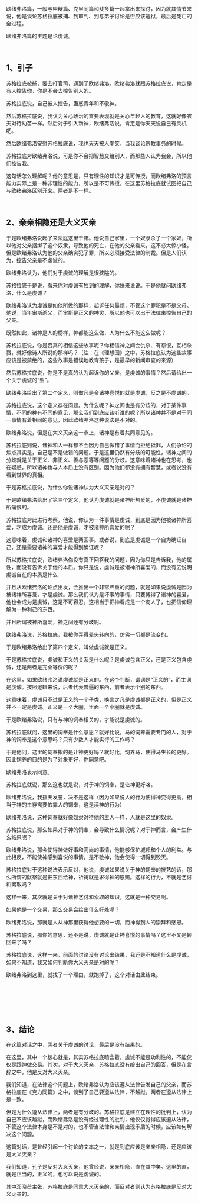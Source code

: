 <p>欧绪弗洛篇，一般与申辩篇、克里同篇和斐多篇一起拿出来探讨，因为就其情节来说，他是谈论苏格拉底被捕、到审判、到与弟子讨论是否应该逃狱，最后是死亡的全过程。</p><p>欧绪弗洛篇的主题是论虔诚。</p><p><br></p><h2>1、引子</h2><p>苏格拉底被捕，要去打官司，遇到了欧绪弗洛。欧绪弗洛就跟苏格拉底说，肯定是有人控告你，你是不会去控告别人的。</p><p>苏格拉底说，自己被人控告，蛊惑青年和不敬神。</p><p>然后苏格拉底说，我认为关心政治的首要表现就是关心年轻人的教育，这就好像农夫对待幼苗一样。然后对于引入新神，欧绪弗洛说，肯定是你天天说自己有灵机吧。</p><p>然后欧绪弗洛安慰苏格拉底说，我也天天被人嘲笑，当我谈论宗教事务的时候。</p><p>苏格拉底对欧绪弗洛说，可是你不会把智慧交给别人，而那些人认为我会，所以他们控告我。</p><p>这句话怎么理解呢？他的意思是，只有理性的知识才是可传授，而欧绪弗洛的预言能力实际上是一种非理性的能力，所以是不可传授，在这里苏格拉底就试图把自己与欧绪弗洛区别开来。两者是不一样。</p><p><br></p><h2>2、亲亲相隐还是大义灭亲</h2><p>于是欧绪弗洛说起了来法庭这里干嘛。他说自己家里，一个奴隶杀了一个家奴，所以他对父亲捆绑了这个奴隶，导致他的死亡，在他的父亲看来，这不必大惊小怪。但是欧绪弗洛认为他的父亲确实犯了罪，所以必须接受法律的制裁。但是人们认为，控告父亲是不虔诚的。</p><p>欧绪弗洛认为，他们对于虔诚的理解是很狭隘的。</p><p>苏格拉底于是说，看来你对虔诚有独到的理解，你快来说说。于是他就问欧绪弗洛，什么是虔诚？</p><p>欧绪弗洛认为虔诚是如他所做的那样，起诉任何最烦，不管这个罪犯是不是父母。他说，当年宙斯杀父，而宙斯是正义的神灵，所以他也可以出于法律来控告自己的父亲。</p><p>既然如此，诸神是人的榜样，神都能这么做，人为什么不能这么做呢？</p><p>苏格拉底说，你是否真的相信这些故事呢？你相信神之间会仇杀、有怨恨，互相杀戮，就好像诗人所说的那样吗？（注：在《理想国》之中，苏格拉底认为这些故事应该是被禁绝的，这些故事是错误地教育孩子，是最早的新闻审查的来源）</p><p>然后苏格拉底说，你是不是真的认为起诉你的父亲，是虔诚的事情？然后请给出一个关于虔诚的“型”。</p><p>欧绪弗洛给出了第二个定义，叫做凡是令诸神喜悦的就是虔诚，反之是不虔诚的。</p><p>苏格拉底说，这个定义存在问题。为什么呢？神之间也是有分歧的，对于某件事情，不同的神有不同的意见，那么我们到底应该听谁的呢？所以诸神并不是对于同一事情有着相同的意见，因此欧绪弗洛这种说法是不对的。</p><p>欧绪弗洛说，但是在大义灭亲这一点上，诸神是有着共同意见的。</p><p>苏格拉底则说，诸神和人一样都不会因为自己做错了事情而拒绝抵罪，人们争论的焦点其实是，自己是不是做错的问题。于是这里仍然有分歧的可能性，诸神之间的分歧就是关于正义、非正义、善与恶等等问题的分歧。这意味着诸神也在思考，也在疑惑，所以诸神也与人本质上没有区别。因为他们都没有拥有智慧，或者说没有看到世界的真相。</p><p>于是苏格拉底说，为什么你说诸神认为大义灭亲是对的？</p><p>于是欧绪弗洛给出了第三个定义，他认为虔诚就是诸神所热爱的，不虔诚就是诸神所痛恨的。</p><p>苏格拉底对此进行考察，他说，你认为一件事情是虔诚，到底是因为他被诸神所喜爱，才成为虔诚。还是他是虔诚，才被诸神所喜爱的呢？</p><p>这意味着，虔诚和诸神的喜爱是两回事。或者说，到底是虔诚是一个自为确证自己，还是需要诸神的喜爱才能得到确证呢？</p><p>所以苏格拉底说，欧绪弗洛你没有真正回答我的问题，因为你只是告诉我，他的属性，而没有告诉关于他的本质。你只是说，虔诚是被诸神所喜爱的，而没有去说明虔诚自在的本质是什么</p><p>并且从欧绪弗洛的论点出发，会推出一个非常严重的问题，就是如果说虔诚是因为被诸神所喜爱，才是虔诚。那么我们认为是坏事的事情，只要博得了诸神的喜爱，他也会成为是虔诚，这是不可容忍。这相当于把神看成是一个商人了，也把信仰理解为一种利己的东西。</p><p>并且所谓被神所喜爱，神之间还有分歧呢。</p><p>欧绪弗洛说，苏格拉底，我被你弄得晕头转向的，仿佛一切都是流变的。</p><p>于是欧绪弗洛给出了第四个定义，叫做虔诚就是正义。</p><p>于是苏格拉底说，虔诚和正义的关系是什么呢？是虔诚包含正义，还是正义包含虔诚，还是两者是完全等价的呢？</p><p>在这里，如果欧绪弗洛说虔诚就是正义的。在这个判断，谓词是“正义的”，而主词是虔诚。按照逻辑来说，后者代表普遍的东西，前者表示个别的东西。</p><p>这意味着，虔诚只不过是正义的一个子类，换言之凡是虔诚都是正义的，但是正义并不一定是虔诚。正义是一个大圈，里面一个小圈就是虔诚。</p><p>于是欧绪弗洛说，只有与神的饲奉相关的，才能说是虔诚的。</p><p>苏格拉底就问，这里的饲奉是什么意思？就好比说，马的饲养需要专门的人，对于神的饲奉是这个意思吗？只有少数人才能实行的工作吗？</p><p>于是他问，这里的饲奉指的是让神更好吗？就好比，饲养马，使得马生长的更好。因此饲养的目的是为了对象更好，你同意吧。</p><p>欧绪弗洛表示同意。</p><p>苏格拉底就说，那么这也就是说，对于神的饲奉，是让神更好咯。</p><p>欧绪弗洛说，我指天发誓，决不是这样（因为如果说人的行为使得神变得更高，相当于神的生存需要依靠人的饲奉，这是渎神的行为）</p><p>欧绪弗洛说，这种饲奉就好像奴隶对待他的主人一样，人就是这里的奴隶。</p><p>苏格拉底说，那么如果对于神的饲奉，会导致什么情况呢？对于神而言，会产生什么结果呢？</p><p>欧绪弗洛说，那会使得神做好事和高尚的事情，他能够保护城邦和个人的利益。与此相反，不能使神感到喜悦的事情，是不敬神，他会使得一切得到毁灭。</p><p>苏格拉底对于这种说法表示反对，他说，虔诚如果说关于神的饲奉的技艺的话，那么所谓的献祭就是把东西给神，祈祷就是求得神的恩赐。这样的行为，不就是乞讨和索取吗？</p><p>这样一来，其次就是关于对诸神乞讨和索取的知识，这就是一种交易啊。</p><p>如果他是一个交易，那么交易会给出什么好处呢？</p><p>欧绪弗洛说，那就是人从神那里获得他想要的一切，而神得到人的崇拜和感恩。</p><p>苏格拉底说，那你的意思，还不是说，虔诚就是让神喜悦的事情吗？这里不又是转回来了吗？</p><p>苏格拉底说，这样一来，前面的讨论没有讨论出结果，我还是不知道什么是虔诚，如果不知道，我又如何判断你大义灭亲是对的呢？</p><p>欧绪弗洛到这里，就找了一个理由，就跑掉了，这个对话由此结束。</p><p><br></p><p><br></p><p><br></p><h2>3、结论</h2><p>在这篇对话之中，两者关于虔诚的讨论，最后是没有结果的。</p><p>在这里，其中一个核心就是，其实苏格拉底暗含着，虔诚不能是功利性的，不能仅仅是跟神做交易。其次，对于大义灭亲，苏格拉底没有给出自己的回答，但是在言辞之中，他是反对大义灭亲。</p><p>我们知道，在法律这个问题上，欧绪弗洛认为应该遵从法律告发自己的父亲，而苏格拉底在《克力同篇》之中，谈到了自己要遵从法律，不越狱。两者在遵从法律上是一致。</p><p>但是为什么遵从法律上，两者是有分歧的。苏格拉底是建立在理性的批判上，认为自己不应该越狱，而欧绪弗洛是没有经过理性的批判，他仅仅觉得应该遵从法律，不管这个法律本身是不是对的，也不管当法律和亲情出现矛盾的时候，应该如何解决这个问题。</p><p>这篇对话，是曾经引起一个讨论的文本之一，就是到底应该是亲亲相隐，还是应该是大义灭亲？</p><p>我们知道，孔子是反对大义灭亲，他曾经说，亲亲相隐，直在其中矣。这里的直，就是正当的，正义的，也可以说是虔诚的。</p><p>其中邓晓芒主张，苏格拉底是同意大义灭亲的，而反对者则认为苏格拉底是反对大义灭亲的。</p><p></p><p></p><p></p><p></p><p></p><p></p><p></p>